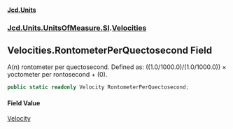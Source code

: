 #### [Jcd.Units](index.md 'index')
### [Jcd.Units.UnitsOfMeasure.SI](Jcd.Units.UnitsOfMeasure.SI.md 'Jcd.Units.UnitsOfMeasure.SI').[Velocities](Velocities.md 'Jcd.Units.UnitsOfMeasure.SI.Velocities')

## Velocities.RontometerPerQuectosecond Field

A(n) rontometer per quectosecond. Defined as: ((1.0/1000.0)/(1.0/1000.0)) × yoctometer per rontosecond + (0).

```csharp
public static readonly Velocity RontometerPerQuectosecond;
```

#### Field Value
[Velocity](Velocity.md 'Jcd.Units.UnitTypes.Velocity')